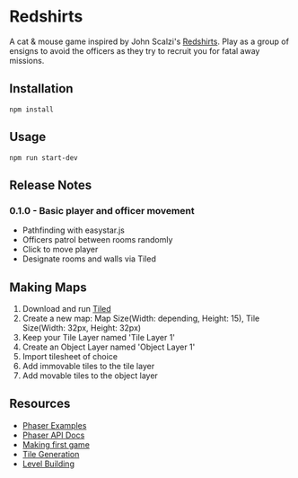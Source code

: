 Redshirts
===

A cat & mouse game inspired by John Scalzi's [Redshirts](https://www.amazon.com/Redshirts-Novel-Three-John-Scalzi/dp/1491514388).
Play as a group of ensigns to avoid the officers as they try to recruit you for fatal away missions.

## Installation
    npm install

## Usage
    npm run start-dev
    
## Release Notes
### 0.1.0 - Basic player and officer movement
* Pathfinding with easystar.js
* Officers patrol between rooms randomly
* Click to move player
* Designate rooms and walls via Tiled

## Making Maps
1. Download and run [Tiled](http://www.mapeditor.org/)
2. Create a new map: Map Size(Width: depending, Height: 15), Tile Size(Width: 32px, Height: 32px)
3. Keep your Tile Layer named 'Tile Layer 1'
4. Create an Object Layer named 'Object Layer 1'
5. Import tilesheet of choice
6. Add immovable tiles to the tile layer
7. Add movable tiles to the object layer

## Resources
* [Phaser Examples](http://phaser.io/examples)
* [Phaser API Docs](http://phaser.io/docs/2.6.2/index)
* [Making first game](http://phaser.io/tutorials/making-your-first-phaser-game)
* [Tile Generation](https://pnjeffries.itch.io/spartan-procjam-edition)
* [Level Building](http://www.mapeditor.org/)
